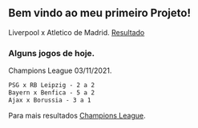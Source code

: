 ##  Bem vindo ao meu primeiro  Projeto!

Liverpool x Atletico de Madrid. [Resultado](https://www.google.com/search?q=champions+league&rlz=1C1OKWM_pt-brBR965BR965&oq=cha&aqs=chrome.0.69i59j46i131i433i512j69i57j46i433i512j0i512j69i61l2j69i60.896j0j7&sourceid=chrome&ie=UTF-8#sie=m;/g/11qghtyn5n;2;/m/0c1q0;dt;fp;1;;)

### Alguns jogos de hoje.

Champions League 03/11/2021.

```markdown
PSG x RB Leipzig - 2 a 2
Bayern x Benfica - 5 a 2
Ajax x Borussia - 3 a 1
```

Para mais resultados [Champions League](https://ge.globo.com/futebol/futebol-internacional/liga-dos-campeoes/).

